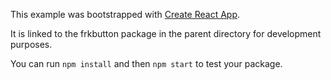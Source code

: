 This example was bootstrapped with [Create React App](https://github.com/facebook/create-react-app).

It is linked to the frkbutton package in the parent directory for development purposes.

You can run `npm install` and then `npm start` to test your package.
